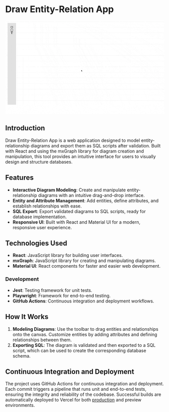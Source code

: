 # Draw Entity-Relation App

![Demo](assets/demo.gif)

## Introduction
Draw Entity-Relation App is a web application designed to model entity-relationship diagrams and export them as SQL scripts after validation. Built with React and using the mxGraph library for diagram creation and manipulation, this tool provides an intuitive interface for users to visually design and structure databases.

## Features
- **Interactive Diagram Modeling**: Create and manipulate entity-relationship diagrams with an intuitive drag-and-drop interface.
- **Entity and Attribute Management**: Add entities, define attributes, and establish relationships with ease.
- **SQL Export**: Export validated diagrams to SQL scripts, ready for database implementation.
- **Responsive UI**: Built with React and Material UI for a modern, responsive user experience.

## Technologies Used
- **React**: JavaScript library for building user interfaces.
- **mxGraph**: JavaScript library for creating and manipulating diagrams.
- **Material UI**: React components for faster and easier web development.
### Development
- **Jest**: Testing framework for unit tests.
- **Playwright**: Framework for end-to-end testing.
- **GitHub Actions**: Continuous integration and deployment workflows.

## How It Works
1. **Modeling Diagrams**: Use the toolbar to drag entities and relationships onto the canvas. Customize entities by adding attributes and defining relationships between them.
2. **Exporting SQL**: The diagram is validated and then exported to a SQL script, which can be used to create the corresponding database schema.

## Continuous Integration and Deployment
The project uses GitHub Actions for continuous integration and deployment. Each commit triggers a pipeline that runs unit and end-to-end tests, ensuring the integrity and reliability of the codebase. Successful builds are automatically deployed to Vercel for both [production](https://draw-entity-relation.vercel.app/) and preview environments.
